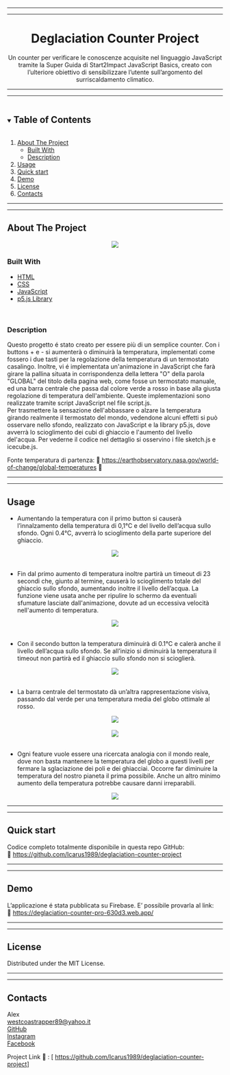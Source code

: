<hr>
<hr>

<div align="center">
  <h1>Deglaciation Counter Project</h1>
</div>

<p align="center">
  Un counter per verificare le conoscenze acquisite nel linguaggio JavaScript tramite la Super Guida di Start2Impact JavaScript Basics, creato con l’ulteriore obiettivo di sensibilizzare l’utente sull’argomento del surriscaldamento climatico.
</p>

<hr>
<hr>

<details open="open">
  <summary><h2 style="display: inline-block">Table of Contents</h2></summary>
  <ol>
    <li>
      <a href="#about-the-project">About The Project</a>
      <ul>
        <li><a href="#built-with">Built With</a></li>
        <li><a href="#description">Description</a></li>
      </ul>
    </li>
    <li><a href="#usage">Usage</a></li>
    <li><a href="#quick-start">Quick start</a></li>
    <li><a href="#demo">Demo</a></li>
    <li><a href="#license">License</a></li>
    <li><a href="#contacts">Contacts</a></li>
  </ol>
</details>

<hr>
<hr>

## About The Project

<div align="center">
  <img src="https://imagizer.imageshack.com/v2/640x480q90/924/Au00v5.png">
</div>


### Built With

* [HTML](https://developer.mozilla.org/en-US/docs/Web/HTML?retiredLocale=it)
* [CSS](https://developer.mozilla.org/en-US/docs/Web/CSS?retiredLocale=it)
* [JavaScript](https://developer.mozilla.org/en-US/docs/Web/JavaScript?retiredLocale=it)
* [p5.js Library](https://p5js.org/)
<br>

### Description

Questo progetto é stato creato per essere più di un semplice counter. 
Con i buttons + e - si aumenterà o diminuirà la temperatura, implementati come fossero i due tasti per la regolazione della temperatura di un termostato casalingo.
Inoltre, vi é implementata un'animazione in JavaScript che farà girare la pallina situata in corrispondenza della lettera "O" della parola "GLOBAL" del titolo della pagina web, come fosse un termostato manuale, ed una barra centrale che passa dal colore verde a rosso in base alla giusta regolazione di temperatura dell'ambiente. Queste implementazioni sono realizzate tramite script JavaScript nel file script.js.<br>
Per trasmettere la sensazione dell'abbassare o alzare la temperatura girando realmente il termostato del mondo, vedendone alcuni effetti si può osservare nello sfondo, realizzato con JavaScript e la library p5.js, dove avverrà lo scioglimento dei cubi di ghiaccio e l'aumento del livello del'acqua. Per vederne il codice nel dettaglio si osservino i file sketch.js e icecube.js.

Fonte temperatura di partenza:
:link: https://earthobservatory.nasa.gov/world-of-change/global-temperatures  :satellite:

<hr>
<hr>

## Usage

* Aumentando la temperatura con il primo button si causerà l’innalzamento della temperatura di 0,1°C e del livello dell’acqua sullo sfondo. Ogni 0.4°C, avverrà lo scioglimento della parte superiore del ghiaccio.

<div align="center">
  <img src="https://imagizer.imageshack.com/v2/320x240q90/923/kh1Lwf.png">
</div>

<br>

* Fin dal primo aumento di temperatura inoltre partirà un timeout di 23 secondi che, giunto al termine, causerà lo scioglimento totale del ghiaccio sullo sfondo, aumentando inoltre il livello dell’acqua. La funzione viene usata anche per ripulire lo schermo da eventuali sfumature lasciate dall'animazione, dovute ad un eccessiva velocità nell'aumento di temperatura.

<div align="center">
  <img src="https://imagizer.imageshack.com/v2/320x240q90/922/gBIcjO.png">
</div>

<br>

* Con il secondo button la temperatura diminuirà di 0.1°C e calerà anche il livello dell’acqua sullo sfondo. Se all’inizio si diminuirà la temperatura il timeout non partirà ed il ghiaccio sullo sfondo non si scioglierà.

<div align="center">
  <img align="center" src="https://imagizer.imageshack.com/v2/320x240q90/922/9Ma3dK.png">
</div>

<br>

* La barra centrale del termostato dà un’altra rappresentazione visiva, passando dal verde per una temperatura media del globo ottimale al rosso.

<div align="center">
  <img align="center" src="https://imagizer.imageshack.com/v2/320x240q90/924/SvD6O9.png">
</div>

<br>

<div align="center">
  <img align="center" src="https://imagizer.imageshack.com/v2/320x240q90/922/TTzI8Z.png">
</div>

<br>

* Ogni feature vuole essere una ricercata analogia con il mondo reale, dove non basta mantenere la temperatura del globo a questi livelli per fermare la sglaciazione dei poli e dei ghiacciai. Occorre far diminuire la temperatura del nostro pianeta il prima possibile. Anche un altro minimo aumento della temperatura potrebbe causare danni irreparabili.

<div align="center">
  <img align="center" src="https://earthobservatory.nasa.gov/ContentWOC/images/globaltemp/global_gis_2015-2019.png">
</div>

<hr>
<hr>

## Quick start  

Codice completo totalmente disponibile in questa repo GitHub: <br>
:link: https://github.com/Icarus1989/deglaciation-counter-project

<hr>
<hr>

## Demo
L’applicazione é stata pubblicata su Firebase. 
E’ possibile provarla al link:
<br>
:link: https://deglaciation-counter-pro-630d3.web.app/

<hr>
<hr>

## License

Distributed under the MIT License.

<hr>
<hr>

## Contacts

Alex<br>
westcoastrapper89@yahoo.it<br>
[GitHub](http://https://github.com/Icarus1989)<br>
[Instagram](http://https://www.instagram.com/alex._.1989/)<br>
[Facebook](https://www.facebook.com/alex.valente.92)<br>


Project Link :link: : [ https://github.com/Icarus1989/deglaciation-counter-project]
